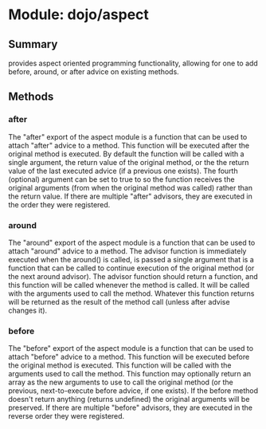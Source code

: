 # Module: dojo/aspect

## Summary

provides aspect oriented programming functionality, allowing for
one to add before, around, or after advice on existing methods.
## Methods

### after
The "after" export of the aspect module is a function that can be used to attach
"after" advice to a method. This function will be executed after the original method
is executed. By default the function will be called with a single argument, the return
value of the original method, or the the return value of the last executed advice (if a previous one exists).
The fourth (optional) argument can be set to true to so the function receives the original
arguments (from when the original method was called) rather than the return value.
If there are multiple "after" advisors, they are executed in the order they were registered.

### around
The "around" export of the aspect module is a function that can be used to attach
"around" advice to a method. The advisor function is immediately executed when
the around() is called, is passed a single argument that is a function that can be
called to continue execution of the original method (or the next around advisor).
The advisor function should return a function, and this function will be called whenever
the method is called. It will be called with the arguments used to call the method.
Whatever this function returns will be returned as the result of the method call (unless after advise changes it).

### before
The "before" export of the aspect module is a function that can be used to attach
"before" advice to a method. This function will be executed before the original method
is executed. This function will be called with the arguments used to call the method.
This function may optionally return an array as the new arguments to use to call
the original method (or the previous, next-to-execute before advice, if one exists).
If the before method doesn't return anything (returns undefined) the original arguments
will be preserved.
If there are multiple "before" advisors, they are executed in the reverse order they were registered.

